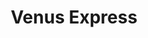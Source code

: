---
layout: probe
title: Venus Express
primary_target: Venus
color: '#78ae62'
image: venusexpress.svg
orbit_planet: Venus
dsn_name: VEX
---